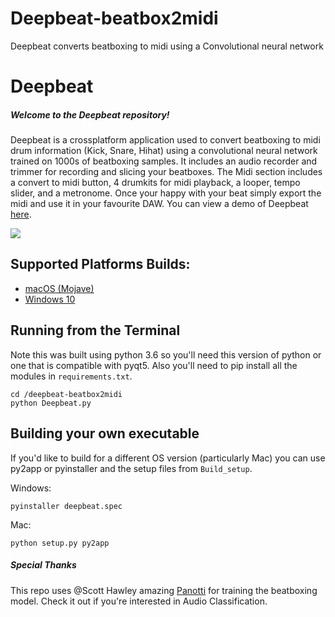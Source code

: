 # Deepbeat-beatbox2midi
Deepbeat converts beatboxing to midi using a Convolutional neural network

# Deepbeat
##### Welcome to the Deepbeat repository!
Deepbeat is a crossplatform application used to convert beatboxing to midi drum information (Kick, Snare, Hihat) using a convolutional neural network trained on 1000s of beatboxing samples. 
It includes an audio recorder and trimmer for recording and slicing your beatboxes. The Midi section includes a convert to midi button, 4 drumkits for midi playback, a looper, tempo slider, and a metronome. Once your happy with your beat simply export the midi and use it in your favourite DAW. You can view a demo of Deepbeat [here](https://www.youtube.com/watch?v=qxeina_3zQA).


![](resources/images/deepbeat_interface.png)

## Supported Platforms Builds:
- [macOS (Mojave)](https://bit.ly/2zT9LsH)
- [Windows 10](https://bit.ly/2UIAKjm)

## Running from the Terminal
Note this was built using python 3.6 so you'll need this version of python or one that is compatible with pyqt5. Also you'll need to pip install all the modules in `requirements.txt`.

```
cd /deepbeat-beatbox2midi
python Deepbeat.py
```

## Building your own executable
If you'd like to build for a different OS version (particularly Mac) you can use py2app or pyinstaller and the setup files from `Build_setup`.
  
  Windows:
  ```
  pyinstaller deepbeat.spec
  ```
  Mac:
  ```
  python setup.py py2app
  ```
  
##### Special Thanks
This repo uses @Scott Hawley amazing [Panotti](https://github.com/drscotthawley/panotti) for training the beatboxing model. Check it out if you're interested in Audio Classification.

